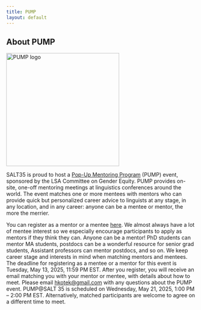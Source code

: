 ```yaml
---
title: PUMP
layout: default
---
```


## About PUMP

<img src="/salt35/assets/images/pump-logo.svg" alt="PUMP logo" width="300" />


SALT35 is proud to host a [Pop-Up Mentoring Program](https://genderinlinguistics.org/pump/) (PUMP) event, sponsored by the LSA Committee on Gender Equity. 
PUMP provides on-site, one-off mentoring meetings at linguistics conferences around the world. 
The event matches one or more mentees with mentors who can provide quick but personalized career advice to linguists at any stage, in any location, and in any career: anyone can be a mentee or mentor, the more the merrier.


You can register as a mentor or a mentee [here](https://docs.google.com/forms/d/e/1FAIpQLSch6vBHw6H6aZaDcA3GedzZlS30e32JHR9zHDx0f6QUYy6MvQ/viewform). We almost always have a lot of mentee interest so we especially encourage participants to apply as mentors if they think they can. Anyone can be a mentor! PhD students can mentor MA students, postdocs can be a wonderful resource for senior grad students, Assistant professors can mentor postdocs, and so on. We keep career stage and interests in mind when matching mentors and mentees. The deadline for registering as a mentee or a mentor for this event is Tuesday, May 13, 2025, 11:59 PM  EST. After you register, you will receive an email matching you with your mentor or mentee, with details about how to meet. Please email hkotek@gmail.com with any questions about the PUMP event. PUMP@SALT 35 is scheduled on Wednesday, May 21, 2025, 1:00 PM – 2:00 PM  EST. Alternatively, matched participants are welcome to agree on a different time to meet.



